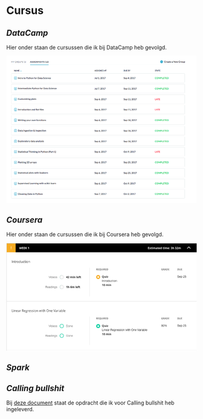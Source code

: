 #   **Cursus**

##  *DataCamp*

Hier onder staan de cursussen die ik bij DataCamp heb gevolgd.

![DataCamp](DataCamp.png)

## *Coursera*

Hier onder staan de cursussen die ik bij Coursera heb gevolgd.

![Coursera](Coursera-Week1.png)

## *Spark*



## *Calling bullshit*

Bij [deze document](CallingBullshitMaricruV-15119815.docx) staat de opdracht die ik voor Calling bullshit heb ingeleverd.


